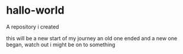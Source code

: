 # hallo-world
A repository i created

this will be a new start of my journey 
an old one ended and a new one began, watch out i might be on to something
